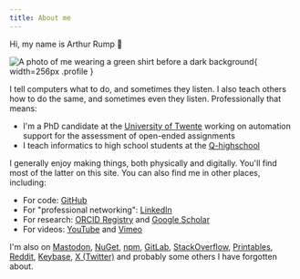 ```yaml
---
title: About me
---
```


Hi, my name is Arthur Rump 👋

![A photo of me wearing a green shirt before a dark background]({attach}DSC00131_full_512.jpg){ width=256px .profile }

I tell computers what to do, and sometimes they listen. I also teach others how to do the same, and sometimes even they listen. Professionally that means:

- I'm a PhD candidate at the [University of Twente](https://www.utwente.nl/en) working on automation support for the assessment of open-ended assignments
- I teach informatics to high school students at the [Q-highschool](https://q-highschool.nl/)

I generally enjoy making things, both physically and digitally. You'll find most of the latter on this site. You can also find me in other places, including:

- For code: [GitHub](https://github.com/arthurrump/)
- For "professional networking": [LinkedIn](https://www.linkedin.com/in/arthurrump)
- For research: [ORCID Registry](https://orcid.org/0000-0002-4880-4994) and [Google Scholar](https://scholar.google.com/citations?user=ogDht6EAAAAJ)
- For videos: [YouTube](https://www.youtube.com/channel/UCUTcNWxjKLUj9JFyHvaynCQ) and [Vimeo](https://vimeo.com/arthurrump)

I'm also on [Mastodon](https://mastodon.social/@arthurrump), [NuGet](https://www.nuget.org/profiles/arthurrump), [npm](https://www.npmjs.com/~arthurrump), [GitLab](https://gitlab.com/arthurrump), [StackOverflow](https://stackoverflow.com/story/arthurrump), [Printables](https://www.printables.com/@arthurrump_2768599), [Reddit](https://www.reddit.com/user/arthurrump), [Keybase](https://keybase.io/arthurrump), [X (Twitter)](https://twitter.com/arthurrump) and probably some others I have forgotten about.
